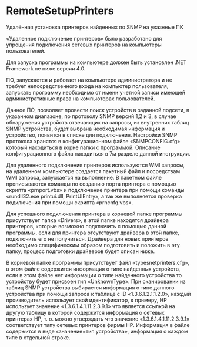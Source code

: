 # RemoteSetupPrinters
Удалённая установка принтеров найденных по SNMP на указнные ПК

«Удаленное подключение принтеров» было разработано для упрощения
подключения сетевых принтеров на компьютеры пользователей. 

Для запуска программы на
компьютере должен быть установлен .NET Framework не ниже версии 4.0.

ПО, запускается и работает на компьютере администратора и не требует непосредственного входа на компьютер пользователя, запускать программу необходимо от имени учетной записи имеющей административные права на компьютерах пользователей.

Данное ПО, позволяет провести поиск устройств в заданной подсети, в указанном диапазоне, по протоколу SNMP версий 1,2 и 3, в случае обнаружения устройств отвечающих на запросы, из внутренних таблиц SNMP устройства, будет выбрана необходимая информация и устройство, появится в списке для подключения. Настройки SNMP протокола хранятся в конфигурационном файле «SNMPCONFIG.cfg» который находиться в корне папки с программой. Описание конфигурационного файла находиться в 7м разделе данной инструкции.

Для удаленного подключения принтеров используются WMI запросы,  на удаленном компьютере создается пакетный файл и посредствам WMI запроса, запускается на выполнение. В пакетном файле прописываются команды по созданию порта принтера с помощью скрипта «prnport.vbs» и подключение принтера при помощи команды «rundll32.exe printui.dll, PrintUIEntry», а так же выполняется проверка подключения при помощи скрипта «prncnfg.vbs».

Для успешного подключения принтера в корневой папке программы присутствует папка «Drivers», в этой папке находятся драйвера принтеров, которые возможно подключить с помощью данной программы, если для принтера отсутствуют драйвера в этой папке, подключить его не получиться. Драйвера для новых принтеров необходимо специфическим образом подготовить и положить в эту папку, процесс подготовки драйверов будет описан ниже.

В корневой папке программы присутствует файл «typesnetprinters.cfg», в этом файле содержится информация о типе найденных устройств, если в этом файле нет информации о типе найденного устройства то устройству будет присвоен тип «UnknownType». При сканировании из таблиц SNMP устройства выбирается информация о типе данного устройства при помощи запроса к таблице с ID «1.3.6.1.2.1.1.2.0», каждый производитель использует свой идентификатор, к примеру, HP использует значение «1.3.6.1.4.1.11.2.3.9.1» что является ссылкой на другую таблицу в которой содержится информация о сетевых принтерах HP, т. о. можно утверждать что значение «1.3.6.1.4.1.11.2.3.9.1» соответствует типу сетевых принтеров фирмы HP. Информация в файле содержится в виде «значение=тип устройства», информация о каждом типе в отдельной строке.

